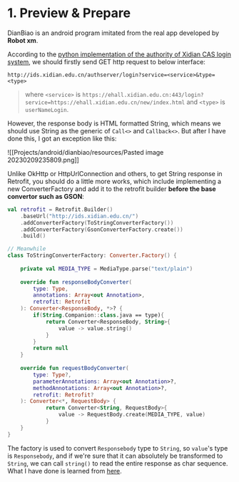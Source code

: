 # 1. Preview & Prepare

DianBiao is an android program imitated from the real app developed by **Robot xm**.

According to the [python implementation of the authority of Xidian CAS login system](https://github.com/xdlinux/libxduauth), we should firstly send GET http request to below interface:

```
http://ids.xidian.edu.cn/authserver/login?service=<service>&type=<type>
```

> where `<service>` is `https://ehall.xidian.edu.cn:443/login?service=https://ehall.xidian.edu.cn/new/index.html` and `<type>` is `userNameLogin`.

However, the response body is HTML formatted String, which means we should use String as the generic of `Call<>` and `Callback<>`. But after I have done this, I got an exception like this:

![[Projects/android/dianbiao/resources/Pasted image 20230209235809.png]]

Unlike OkHttp or HttpUrlConnection and others, to get String response in Retrofit, you should do a little more works, which include implementing a new ConverterFactory and add it to the retrofit builder **before the base convertor such as GSON**:

```kotlin
val retrofit = Retrofit.Builder()  
    .baseUrl("http://ids.xidian.edu.cn/")  
    .addConverterFactory(ToStringConverterFactory())  
    .addConverterFactory(GsonConverterFactory.create())  
    .build()

// Meanwhile
class ToStringConverterFactory: Converter.Factory() {  
  
    private val MEDIA_TYPE = MediaType.parse("text/plain")  
  
    override fun responseBodyConverter(  
        type: Type,  
        annotations: Array<out Annotation>,  
        retrofit: Retrofit  
    ): Converter<ResponseBody, *>? {  
        if(String.Companion::class.java == type){  
            return Converter<ResponseBody, String>{  
                value -> value.string()  
            }  
        }  
        return null  
    }  
  
    override fun requestBodyConverter(  
        type: Type?,  
        parameterAnnotations: Array<out Annotation>?,  
        methodAnnotations: Array<out Annotation>?,  
        retrofit: Retrofit?  
    ): Converter<*, RequestBody> {  
            return Converter<String, RequestBody>{ 
	            value -> RequestBody.create(MEDIA_TYPE, value) 
	        }  
    }  
}
```

The factory is used to convert `Responsebody` type to `String`, so `value`'s type is `Responsebody`, and if we're sure that it can absolutely be transformed to `String`, we can call `string()` to read the entire response as char sequence. What I have done is learned from [here](https://www.itcodar.com/java/how-to-get-string-response-from-retrofit2.html).